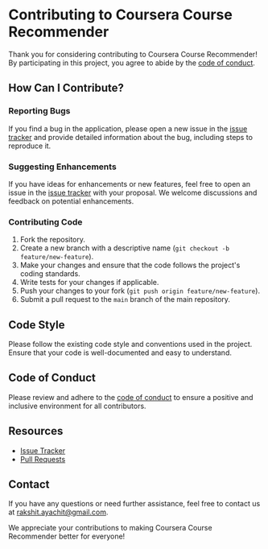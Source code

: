 # Contributing to Coursera Course Recommender

Thank you for considering contributing to Coursera Course Recommender! By participating in this project, you agree to abide by the [code of conduct](CODE_OF_CONDUCT.md).

## How Can I Contribute?

### Reporting Bugs

If you find a bug in the application, please open a new issue in the [issue tracker](https://github.com/rakshit-ayachit/course-recommendor/issues) and provide detailed information about the bug, including steps to reproduce it.

### Suggesting Enhancements

If you have ideas for enhancements or new features, feel free to open an issue in the [issue tracker](https://github.com/rakshit-ayachit/course-recommendor/issues) with your proposal. We welcome discussions and feedback on potential enhancements.

### Contributing Code

1. Fork the repository.
2. Create a new branch with a descriptive name (`git checkout -b feature/new-feature`).
3. Make your changes and ensure that the code follows the project's coding standards.
4. Write tests for your changes if applicable.
5. Push your changes to your fork (`git push origin feature/new-feature`).
6. Submit a pull request to the `main` branch of the main repository.

## Code Style

Please follow the existing code style and conventions used in the project. Ensure that your code is well-documented and easy to understand.

## Code of Conduct

Please review and adhere to the [code of conduct](CODE_OF_CONDUCT.md) to ensure a positive and inclusive environment for all contributors.

## Resources

- [Issue Tracker](https://github.com/rakshit-ayachit/course-recommendor/issues)
- [Pull Requests](https://github.com/rakshit-ayachit/course-recommendor/pulls)

## Contact

If you have any questions or need further assistance, feel free to contact us at [rakshit.ayachit@gmail.com](mailto:rakshit.ayachit@gmail.com).

We appreciate your contributions to making Coursera Course Recommender better for everyone!
